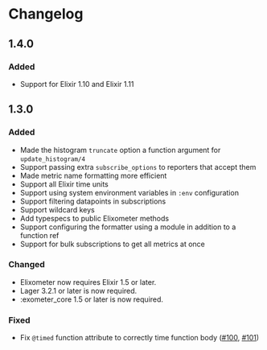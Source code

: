 # Changelog

## 1.4.0

### Added

- Support for Elixir 1.10 and Elixir 1.11

## 1.3.0

### Added

- Made the histogram `truncate` option a function argument for `update_histogram/4`
- Support passing extra `subscribe_options` to reporters that accept them
- Made metric name formatting more efficient
- Support all Elixir time units
- Support using system environment variables in `:env` configuration
- Support filtering datapoints in subscriptions
- Support wildcard keys
- Add typespecs to public Elixometer methods
- Support configuring the formatter using a module in addition to a function ref
- Support for bulk subscriptions to get all metrics at once

### Changed

- Elixometer now requires Elixir 1.5 or later.
- Lager 3.2.1 or later is now required.
- :exometer_core 1.5 or later is now required.

### Fixed

- Fix `@timed` function attribute to correctly time function body
  ([#100](https://github.com/pinterest/elixometer/pull/100),
  [#101](https://github.com/pinterest/elixometer/pull/101))
